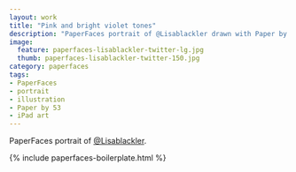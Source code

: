 ```yaml
---
layout: work
title: "Pink and bright violet tones"
description: "PaperFaces portrait of @Lisablackler drawn with Paper by 53 on an iPad."
image: 
  feature: paperfaces-lisablackler-twitter-lg.jpg
  thumb: paperfaces-lisablackler-twitter-150.jpg
category: paperfaces
tags: 
- PaperFaces
- portrait
- illustration
- Paper by 53
- iPad art
---
```


PaperFaces portrait of [@Lisablackler](http://twitter.com/Lisablackler).

{% include paperfaces-boilerplate.html %}